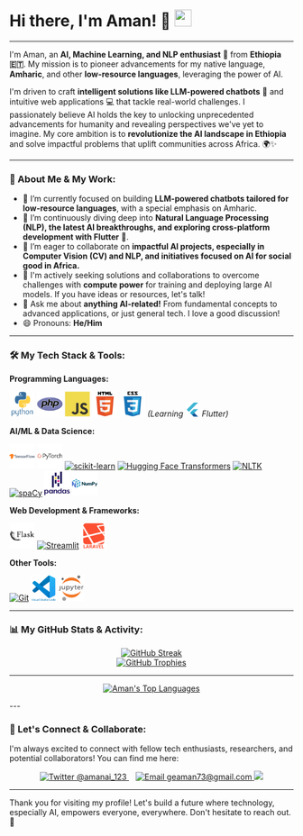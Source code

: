 # Hi there, I'm Aman! 👋 <img src="https://media.giphy.com/media/hvRJCLFzcasrR4ia7z/giphy.gif" width="30px" height="30px">

---

I'm Aman, an **AI, Machine Learning, and NLP enthusiast** 🧠 from **Ethiopia 🇪🇹**. My mission is to pioneer advancements for my native language, **Amharic**, and other **low-resource languages**, leveraging the power of AI.

I'm driven to craft **intelligent solutions like LLM-powered chatbots** 💬 and intuitive web applications 💻 that tackle real-world challenges. I passionately believe AI holds the key to unlocking unprecedented advancements for humanity and revealing perspectives we've yet to imagine. My core ambition is to **revolutionize the AI landscape in Ethiopia** and solve impactful problems that uplift communities across Africa. 🌍✨

---

### 🚀 About Me & My Work:

*   🔭 I’m currently focused on building **LLM-powered chatbots tailored for low-resource languages**, with a special emphasis on Amharic.
*   🌱 I’m continuously diving deep into **Natural Language Processing (NLP), the latest AI breakthroughs, and exploring cross-platform development with Flutter** 📱.
*   🤝 I’m eager to collaborate on **impactful AI projects, especially in Computer Vision (CV) and NLP, and initiatives focused on AI for social good in Africa.**
*   🤔 I'm actively seeking solutions and collaborations to overcome challenges with **compute power** for training and deploying large AI models. If you have ideas or resources, let's talk!
*   💬 Ask me about **anything AI-related!** From fundamental concepts to advanced applications, or just general tech. I love a good discussion!
*   😄 Pronouns: **He/Him**

---

### 🛠️ My Tech Stack & Tools:

**Programming Languages:**
<p align="left">
    <a href="https://www.python.org" target="_blank" rel="noreferrer"><img src="https://raw.githubusercontent.com/devicons/devicon/master/icons/python/python-original-wordmark.svg" alt="Python" width="45" height="45"/></a>
    <a href="https://www.php.net" target="_blank" rel="noreferrer"><img src="https://raw.githubusercontent.com/devicons/devicon/master/icons/php/php-original.svg" alt="PHP" width="45" height="45"/></a>
    <a href="https://developer.mozilla.org/en-US/docs/Web/JavaScript" target="_blank" rel="noreferrer"><img src="https://raw.githubusercontent.com/devicons/devicon/master/icons/javascript/javascript-original.svg" alt="JavaScript" width="45" height="45"/></a>
    <a href="https://www.w3.org/html/" target="_blank" rel="noreferrer"><img src="https://raw.githubusercontent.com/devicons/devicon/master/icons/html5/html5-original-wordmark.svg" alt="HTML5" width="45" height="45"/></a>
    <a href="https://www.w3schools.com/css/" target="_blank" rel="noreferrer"><img src="https://raw.githubusercontent.com/devicons/devicon/master/icons/css3/css3-original-wordmark.svg" alt="CSS3" width="45" height="45"/></a>
    <em>(Learning <a href="https://flutter.dev" target="_blank" rel="noreferrer"><img src="https://raw.githubusercontent.com/devicons/devicon/master/icons/flutter/flutter-original.svg" alt="Flutter" width="25" height="25"/></a> Flutter)</em>
</p>

**AI/ML & Data Science:**
<p align="left">
    <a href="https://www.tensorflow.org" target="_blank" rel="noreferrer"><img src="https://raw.githubusercontent.com/devicons/devicon/master/icons/tensorflow/tensorflow-original-wordmark.svg" alt="TensorFlow" width="45" height="45"/></a>
    <a href="https://pytorch.org/" target="_blank" rel="noreferrer"><img src="https://raw.githubusercontent.com/devicons/devicon/master/icons/pytorch/pytorch-original-wordmark.svg" alt="PyTorch" width="45" height="45"/></a>
    <a href="https://scikit-learn.org/" target="_blank" rel="noreferrer"><img src="https://raw.githubusercontent.com/devicons/devicon/master/icons/scikit-learn/scikit-learn-original.svg" alt="scikit-learn" width="45" height="45"/></a>
    <a href="https://huggingface.co/" target="_blank" rel="noreferrer"><img src="https://huggingface.co/front/assets/huggingface_logo-noborder.svg" alt="Hugging Face Transformers" title="Hugging Face" width="45" height="45"/></a>
    <a href="https://www.nltk.org/" target="_blank" rel="noreferrer"><img src="https://upload.wikimedia.org/wikipedia/commons/thumb/3/30/NLTK_logo.png/190px-NLTK_logo.png" alt="NLTK" title="NLTK" width="45" height="45"/></a>
    <a href="https://spacy.io/" target="_blank" rel="noreferrer"><img src="https://raw.githubusercontent.com/devicons/devicon/master/icons/spacy/spacy-original.svg" alt="spaCy" title="spaCy" width="45" height="45"/></a>
    <a href="https://pandas.pydata.org/" target="_blank" rel="noreferrer"><img src="https://raw.githubusercontent.com/devicons/devicon/master/icons/pandas/pandas-original-wordmark.svg" alt="Pandas" width="45" height="45"/></a>
    <a href="https://numpy.org/" target="_blank" rel="noreferrer"><img src="https://raw.githubusercontent.com/devicons/devicon/master/icons/numpy/numpy-original-wordmark.svg" alt="NumPy" width="45" height="45"/></a>
</p>

**Web Development & Frameworks:**
<p align="left">
    <a href="https://flask.palletsprojects.com/" target="_blank" rel="noreferrer"><img src="https://raw.githubusercontent.com/devicons/devicon/master/icons/flask/flask-original-wordmark.svg" alt="Flask" width="45" height="45"/></a>
    <a href="https://streamlit.io/" target="_blank" rel="noreferrer"><img src="https://streamlit.io/images/brand/streamlit-logo-primary-colormark-darktext.svg" alt="Streamlit" title="Streamlit" width="45" height="45"/></a>
    <a href="https://laravel.com/" target="_blank" rel="noreferrer"><img src="https://raw.githubusercontent.com/devicons/devicon/master/icons/laravel/laravel-plain-wordmark.svg" alt="Laravel" width="45" height="45"/></a>
</p>

**Other Tools:**
<p align="left">
    <a href="https://git-scm.com/" target="_blank" rel="noreferrer"><img src="https://www.vectorlogo.zone/logos/git-scm/git-scm-icon.svg" alt="Git" width="45" height="45"/></a>
    <a href="https://code.visualstudio.com/" target="_blank" rel="noreferrer"><img src="https://raw.githubusercontent.com/devicons/devicon/master/icons/vscode/vscode-original-wordmark.svg" alt="VS Code" width="45" height="45"/></a>
    <a href="https://jupyter.org/" target="_blank" rel="noreferrer"><img src="https://raw.githubusercontent.com/devicons/devicon/master/icons/jupyter/jupyter-original-wordmark.svg" alt="Jupyter Notebook" width="45" height="45"/></a>
</p>

---

### 📊 My GitHub Stats & Activity:

<p align="center">
  <a href="https://github.com/Aman-byte1">
    <img src="https://github-readme-streak-stats.herokuapp.com/?user=Aman-byte1&theme=radical&hide_border=true&date_format=M%20j%5B%2C%20Y%5D" alt="GitHub Streak" />
  </a>
  <br/>
  <a href="https://github.com/ryo-ma/github-profile-trophy">
    <img src="https://github-profile-trophy.vercel.app/?username=Aman-byte1&theme=radical&row=1&column=7&margin-w=15&margin-h=15&no-bg=true&no-frame=true" alt="GitHub Trophies" />
  </a>
</p>

---
<p align="center">
  <a href="https://github.com/Aman-byte1">
    <img src="https://github-readme-stats.vercel.app/api/top-langs/?username=Aman-byte1&layout=compact&theme=radical&langs_count=8" alt="Aman's Top Languages" />
  </a>
</p>
---

### 🔗 Let's Connect & Collaborate:

I'm always excited to connect with fellow tech enthusiasts, researchers, and potential collaborators! You can find me here:

<p align="center">
  <a href="https://twitter.com/amanai_123" target="_blank">
    <img src="https://img.shields.io/badge/Twitter-%231DA1F2.svg?&style=for-the-badge&logo=Twitter&logoColor=white" alt="Twitter @amanai_123"/>
  </a>   
  <a href="mailto:geaman73@gmail.com">
    <img src="https://img.shields.io/badge/Gmail-%23D14836.svg?&style=for-the-badge&logo=Gmail&logoColor=white" alt="Email geaman73@gmail.com"/>
      <a href="t.me/@Am_Ais" target="_blank">
      <img src="https://img.shields.io/badge/Telegram%20channel%20-8A2BE2"/>
  </a>
  <!-- Aman, if you create a portfolio website, add it here! Example:
    
  <a href="[your-portfolio-url.com]" target="_blank">
    <img src="https://img.shields.io/badge/Portfolio-MySite-blue?style=for-the-badge&logo=google-chrome&logoColor=white" r
  </a>
  -->
</p>

---

Thank you for visiting my profile! Let's build a future where technology, especially AI, empowers everyone, everywhere. Don't hesitate to reach out. 🚀
